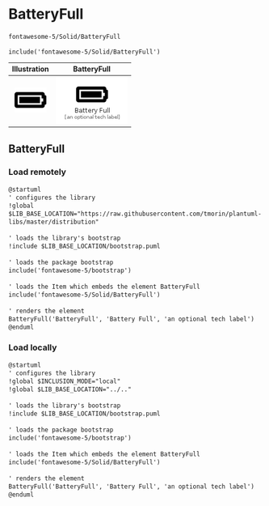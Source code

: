 # BatteryFull


```text
fontawesome-5/Solid/BatteryFull
```

```text
include('fontawesome-5/Solid/BatteryFull')
```



| Illustration | BatteryFull |
| :---: | :---: |
| ![illustration for Illustration](../../fontawesome-5/Solid/BatteryFull.png) | ![illustration for BatteryFull](../../fontawesome-5/Solid/BatteryFull.Local.png) |




## BatteryFull

### Load remotely
```plantuml
@startuml
' configures the library
!global $LIB_BASE_LOCATION="https://raw.githubusercontent.com/tmorin/plantuml-libs/master/distribution"

' loads the library's bootstrap
!include $LIB_BASE_LOCATION/bootstrap.puml

' loads the package bootstrap
include('fontawesome-5/bootstrap')

' loads the Item which embeds the element BatteryFull
include('fontawesome-5/Solid/BatteryFull')

' renders the element
BatteryFull('BatteryFull', 'Battery Full', 'an optional tech label')
@enduml
```

### Load locally
```plantuml
@startuml
' configures the library
!global $INCLUSION_MODE="local"
!global $LIB_BASE_LOCATION="../.."

' loads the library's bootstrap
!include $LIB_BASE_LOCATION/bootstrap.puml

' loads the package bootstrap
include('fontawesome-5/bootstrap')

' loads the Item which embeds the element BatteryFull
include('fontawesome-5/Solid/BatteryFull')

' renders the element
BatteryFull('BatteryFull', 'Battery Full', 'an optional tech label')
@enduml
```

